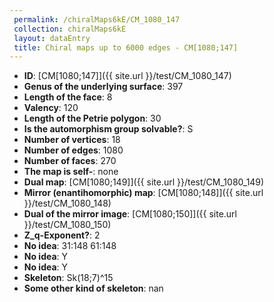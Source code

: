 ```yaml
--- 
 permalink: /chiralMaps6kE/CM_1080_147 
 collection: chiralMaps6kE
 layout: dataEntry
 title: Chiral maps up to 6000 edges - CM[1080;147]
---
```


- **ID**: [CM[1080;147]]({{ site.url }}/test/CM_1080_147)
- **Genus of the underlying surface**: 397
- **Length of the face**: 8
- **Valency**: 120
- **Length of the Petrie polygon**: 30
- **Is the automorphism group solvable?**: S
- **Number of vertices**: 18
- **Number of edges**: 1080
- **Number of faces**: 270
- **The map is self-**: none
- **Dual map**: [CM[1080;149]]({{ site.url }}/test/CM_1080_149)
- **Mirror (enantihomorphic) map**: [CM[1080;148]]({{ site.url }}/test/CM_1080_148)
- **Dual of the mirror image**: [CM[1080;150]]({{ site.url }}/test/CM_1080_150)
- **Z_q-Exponent?**: 2
- **No idea**:  31:148 61:148
- **No idea**: Y
- **No idea**: Y
- **Skeleton**: Sk(18;7)^15
- **Some other kind of skeleton**: nan
